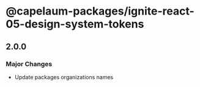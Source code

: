 # @capelaum-packages/ignite-react-05-design-system-tokens

## 2.0.0

### Major Changes

- Update packages organizations names
